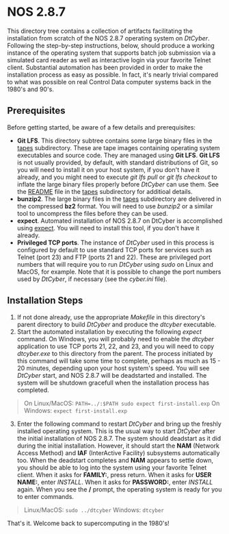 # NOS 2.8.7
This directory tree contains a collection of artifacts facilitating the installation from
scratch of the NOS 2.8.7 operating system on *DtCyber*.
Following the step-by-step instructions, below, should produce a working instance of the
operating system that supports batch job submission via a simulated card reader as well as
interactive login via your favorite Telnet client.
Substantial automation has been provided in order to make the installation process as easy
as possible. In fact, it's nearly trivial compared to what was possible on real Control Data
computer systems back in the 1980's and 90's.

## Prerequisites
Before getting started, be aware of a few details and prerequisites:

- **Git LFS**. This directory subtree contains some large binary files in the [tapes](tapes)
subdirectory. These are tape images containing operating system executables and source code.
They are managed using **Git LFS**. **Git LFS** is not usually provided, by default, with standard
distributions of Git, so you will need to install it on your host system, if you don't have it
already, and you might need to execute *git lfs pull* or *git lfs checkout* to inflate the large
binary files properly before *DtCyber* can use them. See the [README](tapes/README.md) file in
the [tapes](tapes) subdirectory for additioal details.
- **bunzip2**. The large binary files in the [tapes](tapes) subdirectory are delivered in
the compressed **bz2** format. You will need to use *bunzip2* or a similar tool to uncompress
the files before they can be used.
- **expect**. Automated installation of NOS 2.8.7 on DtCyber is accomplished using
[expect](https://core.tcl-lang.org/expect/index). You will need to install this tool, if you
don't have it already.
- **Privileged TCP ports**. The instance of *DtCyber* used in this process is configured by default to use
standard TCP ports for services such as Telnet (port 23) and FTP (ports 21 and 22). These are
privileged port numbers that will require you to run *DtCyber* using *sudo* on Linux and MacOS,
for example. Note that it is possible to change the port numbers used by *DtCyber*, if necessary
(see the *cyber.ini* file).

## Installation Steps
1. If not done already, use the appropriate *Makefile* in this directory's parent directory
to build *DtCyber* and produce the *dtcyber* executable.
2. Start the automated installation by executing the following *expect* command. On Windows, you
will probably need to enable the *dtcyber* application to use TCP ports 21, 22, and 23, and you 
will need to copy *dtcyber.exe* to this directory from the parent.  The process initiated by this
command will take some time to complete, perhaps as much as 15 - 20 minutes, depending upon your
host system's speed. You will see *DtCyber* start, and NOS 2.8.7 will be deadstarted and installed.
The system will be shutdown gracefull when the installation process has completed.
>On Linux/MacOS: `PATH=../:$PATH sudo expect first-install.exp`
>On Windows: `expect first-install.exp`
3. Enter the following command to restart *DtCyber* and bring up the freshly installed operating
system. This is the usual way to start *DtCyber* after the initial installation of NOS 2.8.7.
The system should deadstart as it did during the initial installation. However, it should start
the **NAM** (Network Access Method) and **IAF** (InterActive Facility) subsystems automatically
too. When the deadstart completes and **NAM** appears to settle down, you should be able to log into
the system using your favorite Telnet client. When it asks for **FAMILY:**, press return. When it
asks for **USER NAME:**, enter *INSTALL*. When it asks for **PASSWORD:**, enter *INSTALL* again.
When you see the **/** prompt, the operating system is ready for you to enter commands.
>Linux/MacOS: `sudo ../dtcyber`
>Windows: `dtcyber`

That's it. Welcome back to supercomputing in the 1980's!
